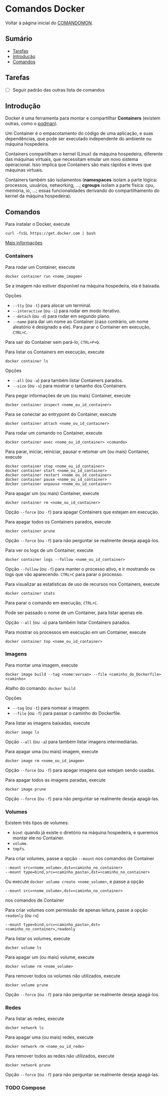 # Comandos Docker

Voltar à página inicial do [COMANDOMON](README.md).



## Sumário

- [Tarefas](#Tarefas)
- [Introdução](#Introdução)
- [Comandos](#Comandos)



## Tarefas

- [ ] Seguir padrão das outras lista de comandos



## Introdução

Docker é uma ferramenta para montar e compartilhar **Containers** (existem outras, como o [podman](https://podman.io/)).

Um Container é o empacotamento do código de uma aplicação, e suas dependências, que pode ser executado independente do ambiente ou máquina hospedeira.

Containers compartilham o kernel (Linux) da máquina hospedeira, diferente das máquinas virtuais, que necessitam emular um novo sistema operacional. Isso implica que Containers são mais rápidos e leves que máquinas virtuais.

Containers também são isolamentos (**namespaces** isolam a parte lógica: processos, usuários, networking, ...; **cgroups** isolam a parte física: cpu, memória, io, ...; essas funcionalidades derivando do compartilhamento do kernel da máquina hospedeira).



## Comandos

Para instalar o Docker, execute
```
curl -fsSL https://get.docker.com | bash
```
[Mais informações](https://docs.docker.com/engine/install/)




### Containers

Para rodar um Container, execute
```
docker container run <nome_imagem>
```
Se a imagem não estiver disponível na máquina hospedeira, ela é baixada.

Opções
- `--tty` (ou `-t`) para alocar um terminal.
- `--interactive` (ou `-i`) para rodar em modo iterativo.
- `--detach` (ou `-d`) para rodar em segundo plano.
- `--name` para dar um nome ao Container (caso contrário, um nome aleatório é designado a ele).
Para parar o Container em execução, `CTRL+C`.

Para sair do Container sem pará-lo, `CTRL+P+Q`.

Para listar os Containers em execução, execute
```
docker container ls
```
Opções
- `--all` (ou `-a`) para também listar Containers parados.
- `--size` (ou `-s`) para mostrar o tamanho dos Containers.

Para pegar informações de um (ou mais) Container, execute
```
docker container inspect <nome_ou_id_container>
```

Para se conectar ao entrypoint do Container, execute
```
docker container attach <nome_ou_id_container>
```

Para rodar um comando no Container, execute
```
docker container exec <nome_ou_id_container> <comando>
```

Para parar, iniciar, reiniciar, pausar e retomar um (ou mais) Container, execute
```
docker container stop <nome_ou_id_container>
docker container start <nome_ou_id_container>
docker container restart <nome_ou_id_container>
docker container pause <nome_ou_id_container>
docker container unpause <nome_ou_id_container>
```

Para apagar um (ou mais) Container, execute
```
docker container rm <nome_ou_id_container>
```
Opção `--force` (ou `-f`) para apagar Containers que estejam em execução.

Para apagar todos os Containers parados, execute
```
docker container prune
```
Opção `--force` (ou `-f`) para não perguntar se realmente deseja apagá-los.

Para ver os logs de um Container, execute
```
docker container logs --follow <nome_ou_id_container>
```
Opção `--follow` (ou `-f`) para manter o processo ativo, e ir mostrando os logs que vão aparecendo. `CTRL+C` para parar o processo.

Para visualizar as estatísticas de uso de recursos nos Containers, execute
```
docker container stats
```
Para parar o comando em execução, `CTRL+C`.

Pode ser passado o nome de um Container, para listar apenas ele.

Opção `--all` (ou `-a`) para também listar Containers parados.

Para mostrar os processos em execução em um Container, execute
```
docker container top <nome_ou_id_container>
```



### Imagens

Para montar uma imagem, execute
```
docker image build --tag <nome:versao> --file <caminho_do_Dockerfile> <caminho>
```
Atalho do comando: `docker build`

Opções
- `--tag` (ou `-t`) para nomear a imagem.
- `--file` (ou `-f`) para passar o caminho do Dockerfile.

Para listar as imagens baixadas, execute
```
docker image ls
```
Opção `--all` (ou `-a`) para também listar imagens intermediárias.

Para apagar uma (ou mais) imagem, execute
```
docker image rm <nome_ou_id_imagem>
```
Opção `--force` (ou `-f`) para apagar imagens que estejam sendo usadas.

Para apagar todos as imagens paradas, execute
```
docker image prune
```
Opção `--force` (ou `-f`) para não perguntar se realmente deseja apagá-las.



### Volumes

Existem três tipos de volumes:
- `bind`: quando já existe o diretório na máquina hospedeira, e queremos montar ele no Container.
- `volume`.
- `tmpfs`.

Para criar volumes, passe a opção `--mount` nos comandos de Container
```
--mount src=<nome_volume>,dst=<caminho_no_container>
--mount type=bind,src=<caminho_pasta>,dst=<caminho_no_container>
```

Ou execute `docker volume create <nome_volume>`, e passe a opção
```
--mount src=<nome_volume>,dst=<caminho_no_container>
```
nos comandos de Container

Para criar volumes com permissão de apenas leitura, passe a opção `readonly` (ou `ro`)
```
--mount type=bind,src=<caminho_pasta>,dst=<caminho_no_container>,readonly
```

Para listar os volumes, execute
```
docker volume ls
```

Para apagar um (ou mais) volume, execute
```
docker volume rm <nome_volume>
```

Para remover todos os volumes não utilizados, execute
```
docker volume prune
```
Opção `--force` (ou `-f`) para não perguntar se realmente deseja apagá-los.



### Redes

Para listar as redes, execute
```
docker network ls
```

Para apagar uma (ou mais) redes, execute
```
docker network rm <nome_ou_id_rede>
```

Para remover todos as redes não utilizados, execute
```
docker network prune
```
Opção `--force` (ou `-f`) para não perguntar se realmente deseja apagá-las.



### TODO Compose

